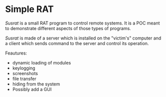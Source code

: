 # Simple RAT

*Susrat* is a small RAT program to control remote systems. It is a POC meant to demonstrate different aspects of those types of programs.

*Susrat* is made of a server which is installed on the "victim's" computer and a client which sends command to the server and control its operation.

Feautures:

* dynamic loading of modules
* keylogging
* screenshots
* file transfer
* hiding from the system
* Possibly add a GUI
